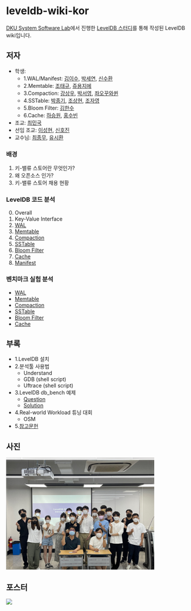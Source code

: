 # leveldb-wiki-kor
[DKU System Software Lab](https://sslab.dankook.ac.kr/)에서 진행한 [LevelDB 스터디](https://github.com/DKU-StarLab/leveldb-study)를 통해 작성된 LevelDB wiki입니다.

## 저자
* 학생:
  - 1.WAL/Manifest: [김이수](https://github.com/gooday2die), [박세연](https://github.com/SayOny), [신수환](https://github.com/Student5421)
  - 2.Memtable: [조태규](https://github.com/HASHTAG-YOU), [쥬용지에](https://github.com/arashio1111)
  - 3.Compaction: [강상우](https://github.com/aarom416), [박서영](https://github.com/seo-0), [좌오꾸와쒼](https://github.com/ErosBryant)
  - 4.SSTable: [박종기](https://github.com/JongKI-PARK), [조상현](https://github.com/Cho-SangHyun), [조자영](https://github.com/cho-ja-young)
  - 5.Bloom Filter: [김한수](https://github.com/gillyongs)
  - 6.Cache: [하승원](https://github.com/ha-seungwon), [홍수빈](https://github.com/sss654654)
* 조교: [최민국](https://github.com/korea-choi)
* 선임 조교: [이성현](https://github.com/shl812), [신호진](https://github.com/shinhojin)
* 교수님: [최종무](http://embedded.dankook.ac.kr/~choijm/), [유시환](https://sites.google.com/site/dkumobileos/members/seehwanyoo)

### 배경
1. 키-밸류 스토어란 무엇인가?
2. 왜 오픈소스 인가?
3. 키-밸류 스토어 채용 현황

### LevelDB 코드 분석
0. Overall
1. Key-Value Interface
2. [WAL](./analysis/wal.md)
3. [Memtable](./analysis/memtable.md)
4. [Compaction](./analysis/compaction.md)
5. [SSTable](./analysis/sstable.md)
6. [Bloom Filter](./analysis/bloomfilter.md)
7. [Cache](./analysis/cache.md)
8. [Manifest](./analysis/manifest.md)

### 벤치마크 실험 분석
- [WAL](./benchmarks/wal.md)
- [Memtable](./benchmarks/memtable.md)
- [Compaction](./benchmarks/compaction.md)
- [SSTable](./benchmarks/sstable.md)
- [Bloom Filter](./benchmarks/bloomfilter.md)
- [Cache](./benchmarks/cache.md)

## 부록
* 1.LevelDB 설치
* 2.분석툴 사용법
    * Understand
    * GDB (shell script)
    * Uftrace (shell script)
* 3.LevelDB db_bench 예제
    * [Question](https://github.com/DKU-StarLab/leveldb-study/issues/6)
    * [Solution](https://github.com/DKU-StarLab/leveldb-study/blob/main/introduction/homework_solution.md)
* 4.Real-world Workload 튜닝 대회
    - OSM
* 5.[참고문헌](./references.md)

## 사진
<img src="./image/photo1.jpg" width="80%">

## 포스터
<img src="./image/poster_kor.png" width="70%">
